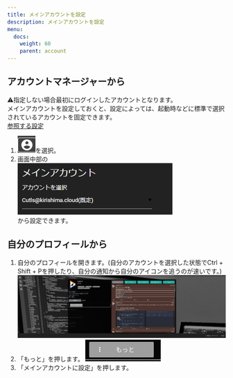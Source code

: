 ```yaml
---
title: メインアカウントを設定
description: メインアカウントを設定
menu:
  docs:
    weight: 60
    parent: account
---
```


## アカウントマネージャーから

⚠指定しない場合最初にログインしたアカウントとなります。  
メインアカウントを設定しておくと、設定によっては、起動時などに標準で選択されているアカウントを固定できます。  
[参照する設定](https://docs.thedesk.top/settings/post/main)  
  
1. ![account2](https://raw.githubusercontent.com/cutls/TheDeskDocs/master/media/account2.png)を選択。  
1. 画面中部の  
![account13](https://raw.githubusercontent.com/cutls/TheDeskDocs/master/media/account13.png)  
から設定できます。

## 自分のプロフィールから

1. 自分のプロフィールを開きます。(自分のアカウントを選択した状態でCtrl + Shift + Pを押したり、自分の通知から自分のアイコンを追うのが速いです。)  
![user26](https://raw.githubusercontent.com/cutls/TheDeskDocs/master/media/user26.png)  
1. 「もっと」を押します。
![user27](https://raw.githubusercontent.com/cutls/TheDeskDocs/master/media/user27.png)  
1. 「メインアカウントに設定」を押します。